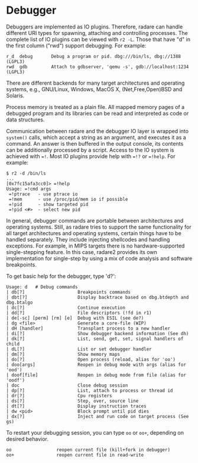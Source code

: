 # Debugger

Debuggers are implemented as IO plugins. Therefore, radare can handle different URI types for spawning, attaching and controlling processes. The complete list of IO plugins can be viewed with `r2 -L`. Those that have "d" in the first column ("rwd") support debugging. For example:

```
r_d  debug       Debug a program or pid. dbg:///bin/ls, dbg://1388 (LGPL3)
rwd  gdb         Attach to gdbserver, 'qemu -s', gdb://localhost:1234 (LGPL3)
```

There are different backends for many target architectures and operating systems, e.g., GNU/Linux, Windows, MacOS X, (Net,Free,Open)BSD and Solaris.

Process memory is treated as a plain file. All mapped memory pages of a debugged program and its libraries can be read and interpreted as code or data structures.

Communication between radare and the debugger IO layer is wrapped into `system()` calls, which accept a string as an argument, and executes it as a command. An answer is then buffered in the output console, its contents can be additionally processed by a script. Access to the IO system is achieved with `=!`. Most IO plugins provide help with `=!?` or `=!help`. For example:

```
$ r2 -d /bin/ls
...
[0x7fc15afa3cc0]> =!help
Usage: =!cmd args
 =!ptrace   - use ptrace io
 =!mem      - use /proc/pid/mem io if possible
 =!pid      - show targeted pid
 =!pid <#>  - select new pid
```

In general, debugger commands are portable between architectures and operating systems. Still, as radare tries to support the same functionality for all target architectures and operating systems, certain things have to be handled separately. They include injecting shellcodes and handling exceptions. For example, in MIPS targets there is no hardware-supported single-stepping feature. In this case, radare2 provides its own implementation for single-step by using a mix of code analysis and software breakpoints.

To get basic help for the debugger, type 'd?':

```
Usage: d   # Debug commands
| db[?]                    Breakpoints commands
| dbt[?]                   Display backtrace based on dbg.btdepth and dbg.btalgo
| dc[?]                    Continue execution
| dd[?]                    File descriptors (!fd in r1)
| de[-sc] [perm] [rm] [e]  Debug with ESIL (see de?)
| dg <file>                Generate a core-file (WIP)
| dH [handler]             Transplant process to a new handler
| di[?]                    Show debugger backend information (See dh)
| dk[?]                    List, send, get, set, signal handlers of child
| dL[?]                    List or set debugger handler
| dm[?]                    Show memory maps
| do[?]                    Open process (reload, alias for 'oo')
| doo[args]                Reopen in debug mode with args (alias for 'ood')
| doof[file]               Reopen in debug mode from file (alias for 'oodf')
| doc                      Close debug session
| dp[?]                    List, attach to process or thread id
| dr[?]                    Cpu registers
| ds[?]                    Step, over, source line
| dt[?]                    Display instruction traces
| dw <pid>                 Block prompt until pid dies
| dx[?]                    Inject and run code on target process (See gs)
```

To restart your debugging session, you can type `oo` or `oo+`, depending on desired behavior.

```
oo                 reopen current file (kill+fork in debugger)
oo+                reopen current file in read-write
```
